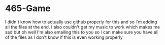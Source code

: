 # 465-Game
I didn't know how to actually use github properly for this and so I'm adding all the files at the end. I also couldn't get my music to work which makes me sad but oh well 
I'm also emailing this to you so I can make sure you have all of the files as I don't know if this is even working properly
